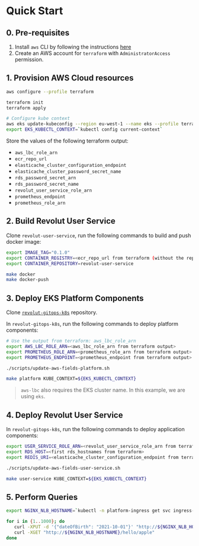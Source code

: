 # Quick Start

## 0. Pre-requisites

1. Install `aws` CLI by following the instructions [here](https://docs.aws.amazon.com/cli/latest/userguide/getting-started-install.html)
2. Create an AWS account for `terraform` with `AdministratorAccess` permission.

## 1. Provision AWS Cloud resources

```bash
aws configure --profile terraform

terraform init
terraform apply

# Configure kube context
aws eks update-kubeconfig --region eu-west-1 --name eks --profile terraform
export EKS_KUBECTL_CONTEXT=`kubectl config current-context`
```

Store the values of the following terraform output:
   * `aws_lbc_role_arn`
   * `ecr_repo_url`
   * `elasticache_cluster_configuration_endpoint`
   * `elasticache_cluster_password_secret_name`
   * `rds_password_secret_arn`
   * `rds_password_secret_name`
   * `revolut_user_service_role_arn`
   * `prometheus_endpoint`
   * `prometheus_role_arn`


## 2. Build Revolut User Service

Clone `revolut-user-service`, run the following commands to build and push docker image:

```bash
export IMAGE_TAG="0.1.0"
export CONTAINER_REGISTRY=<ecr_repo_url from terraform (without the repo)>
export CONTAINER_REPOSITORY=revolut-user-service

make docker
make docker-push
```

## 3. Deploy EKS Platform Components

Clone [`revolut-gitops-k8s`](https://github.com/awhdesmond/revolut-gitops-k8s) repository.

In `revolut-gitops-k8s`, run the following commands to deploy platform components:

```bash
# Use the output from terraform: aws_lbc_role_arn
export AWS_LBC_ROLE_ARN=<aws_lbc_role_arn from terraform output>
export PROMETHEUS_ROLE_ARN=<prometheus_role_arn from terraform output>
export PROMETHEUS_ENDPOINT=<prometheus_endpoint from terraform output>

./scripts/update-aws-fields-platform.sh

make platform KUBE_CONTEXT=${EKS_KUBECTL_CONTEXT}
```

> `aws-lbc` also requires the EKS cluster name. In this example, we are using `eks`.


## 4. Deploy Revolut User Service

In `revolut-gitops-k8s`, run the following commands to deploy application components:

```bash
export USER_SERVICE_ROLE_ARN=<revolut_user_service_role_arn from terraform >
export RDS_HOST=<first rds_hostnames from terraform>
export REDIS_URI=<elasticache_cluster_configuration_endpoint from terraform>

./scripts/update-aws-fields-user-service.sh

make user-service KUBE_CONTEXT=${EKS_KUBECTL_CONTEXT}
```

## 5. Perform Queries

```bash
export NGINX_NLB_HOSTNAME=`kubectl -n platform-ingress get svc ingress-nginx-controller -o jsonpath='{.status.loadBalancer.ingress[0].hostname}'`

for i in {1..1000}; do
   curl -XPUT -d '{"dateOfBirth": "2021-10-01"}' "http://${NGINX_NLB_HOSTNAME}/hello/apple" -w '%{http_code}\n'
   curl -XGET "http://${NGINX_NLB_HOSTNAME}/hello/apple"
done
```